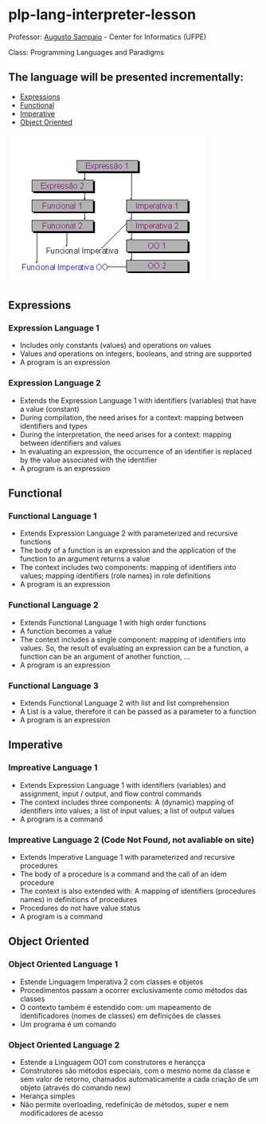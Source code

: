 # plp-lang-interpreter-lesson

Professor: [Augusto Sampaio](http://www.cin.ufpe.br/~acas/) - Center for Informatics (UFPE)

Class: Programming Languages and Paradigms

## The language will be presented incrementally:

- [Expressions](#expressions)
- [Functional](#functional)
- [Imperative](#imperative)
- [Object Oriented](#object-oriented)

![](images/img001.gif)

## Expressions

### Expression Language 1

- Includes only constants (values) and operations on values
- Values and operations on integers, booleans, and string are supported
- A program is an expression

### Expression Language 2

- Extends the Expression Language 1 with identifiers (variables) that have a value (constant)
- During compilation, the need arises for a context: mapping between identifiers and types
- During the interpretation, the need arises for a context: mapping between identifiers and values
- In evaluating an expression, the occurrence of an identifier is replaced by the value associated with the identifier
- A program is an expression

## Functional

### Functional Language 1

- Extends Expression Language 2 with parameterized and recursive functions
- The body of a function is an expression and the application of the function to an argument returns a value
- The context includes two components: mapping of identifiers into values; mapping identifiers (role names) in role definitions
- A program is an expression

### Functional Language 2

- Extends Functional Language 1 with high order functions
- A function becomes a value
- The context includes a single component: mapping of identifiers into values. So, the result of evaluating an expression can be a function, a function can be an argument of another function, ...
- A program is an expression

### Functional Language 3

- Extends Functional Language 2 with list and list comprehension
- A List is a value, therefore it can be passed as a parameter to a function
- A program is an expression

## Imperative

### Impreative Language 1

- Extends Expression Language 1 with identifiers (variables) and assignment, input / output, and flow control commands
- The context includes three components: A (dynamic) mapping of identifiers into values; a list of input values; a list of output values
- A program is a command

### Impreative Language 2 (Code Not Found, not avaliable on site)

- Extends Imperative Language 1 with parameterized and recursive procedures
- The body of a procedure is a command and the call of an idem procedure
- The context is also extended with: A mapping of identifiers (procedures names) in definitions of procedures
- Procedures do not have value status
- A program is a command

## Object Oriented

### Object Oriented Language 1

- Estende Linguagem Imperativa 2 com classes e objetos
- Procedimentos passam a ocorrer exclusivamente como métodos das classes
- O contexto também é estendido com: um mapeamento de identificadores (nomes de classes) em definições de classes
- Um programa é um comando

### Object Oriented Language 2 
- Estende a Linguagem OO1 com construtores e herançça
- Construtores são métodos especiais, com o mesmo nome da classe e sem valor de retorno, chamados automaticamente a cada criação de um objeto (através do comando new)
- Herança simples
- Não permite overloading, redefinição de métodos, super e nem modificadores de acesso
